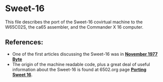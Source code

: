 # Sweet-16

This file describes the port of the Sweet-16 covirtual machine to the W65C02S,
the ca65 assembler, and the Commander X 16 computer.

## References:

* One of the first articles discussing the Sweet-16 was in
[**November 1977 Byte**](./Byte_November_1977_Sweet16.pdf)
* The origin of the machine readable code, plus a great deal of useful
information about the Sweet-16 is found at 6502.org page
[**Porting Sweet 16**](http://www.6502.org/source/interpreters/sweet16.htm).

